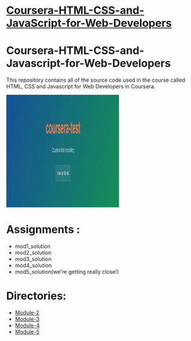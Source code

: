 
<!DOCTYPE html>
<html lang="en-US">
  <head>
    <meta charset="UTF-8">
    <meta http-equiv="X-UA-Compatible" content="IE=edge">
    <meta name="viewport" content="width=device-width, initial-scale=1">

<!-- Begin Jekyll SEO tag v2.5.0 -->
<meta property="og:title" content="Coursera-Assignment-fullstack-course" />
<meta property="og:locale" content="en_US" />
<meta name="description" content="This repository holds the assignments of the Course : HTML, CSS, and Javascript for Web Developers by Johns Hopkins University" />
<meta property="og:description" content="This repository holds the assignments of the Course : HTML, CSS, and Javascript for Web Developers by Johns Hopkins University" />
<link rel="canonical" href="https://siddartha19.github.io/Coursera-HTML-CSS-and-JavaScript-for-Web-Developers/" />
<meta property="og:url" content="https://siddartha19.github.io/Coursera-HTML-CSS-and-JavaScript-for-Web-Developers/" />
<meta property="og:site_name" content="Coursera-HTML-CSS-and-JavaScript-for-Web-Developers" />
<!-- End Jekyll SEO tag -->

  <link rel="stylesheet" href="style.css">
  <style>

/********** Base styles **********/
h1 {
  margin-bottom: 15px;
}

p {
  border: 1px solid black;
  margin-bottom: 15px;
  text-align: center;
}
#p1 {
  background-color: #A52A2A;
  width: 300px;
  height: 300px;
}
#p2 {
  background-color: #DEB887;
  width: 50px;
  height: 50px;
}

/********** Large devices only **********/
@media (min-width: 1200px) {
  #p1 {
    width: 80%;
  }
  #p2 {
    width: 150px;
    height: 150px;
  }
}


/********** Medium devices only **********/
@media (min-width: 992px) and (max-width: 1199px) {
  #p1 {
    width: 50%;
  }
  #p2 {
    width: 100px;
    height: 100px;
  }
  body {
    background-color: gray;
  }
}

</style>
  </head>
  <body>
    <div class="container-lg px-3 my-5 markdown-body">
      
  <h1><a href="https://minajs9918.github.io/coursera-test/" target="_blank">Coursera-HTML-CSS-and-JavaScript-for-Web-Developers</a></h1>
      

  <h1 id="coursera-html-css-and-javascript-for-web-developers">Coursera-HTML-CSS-and-Javascript-for-Web-Developers</h1>

<p>This repository contains all of the source code used in the course called HTML, CSS and Javascript for Web Developers in Coursera.</p>

<p><img id="p1" src="gh-pages.png" alt="Picture of gh-pages" /></p>

<h1 id="assignments-">Assignments :</h1>



<ul>
  <li>mod1_solution</li>
  <li>mod2_solution</li>
  <li>mod3_solution</li>
  <li>mod4_solution</li>
  <li>mod5_solution(we're getting really close!)</li>
</ul>

<h1 id="outputs-"> Directories:</h1>

<ul>
  <li><a href="https://github.com/minajs9918/coursera-test/tree/gh-pages/mod2_solution" target="_blank">Module-2</a></li>
  <li><a href="https://github.com/minajs9918/coursera-test/tree/gh-pages/mod3_solution" target="_blank">Module-3</a></li>
  <li><a href="https://github.com/minajs9918/coursera-test/tree/gh-pages/mod4_solution" target="_blank">Module-4</a></li>
  <li><a href="https://github.com/minajs9918/coursera-test/tree/gh-pages/mod5_solution" target="_blank">Module-5</a></li>
</ul>


    
  </div>
    <script src="https://cdnjs.cloudflare.com/ajax/libs/anchor-js/4.1.0/anchor.min.js" integrity="sha256-lZaRhKri35AyJSypXXs4o6OPFTbTmUoltBbDCbdzegg=" crossorigin="anonymous"></script>
    <script>anchors.add();</script>
    
  </body>
</html>
